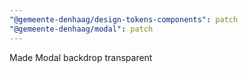 ```yaml
---
"@gemeente-denhaag/design-tokens-components": patch
"@gemeente-denhaag/modal": patch
---
```


Made Modal backdrop transparent
